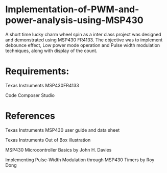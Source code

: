 # Implementation-of-PWM-and-power-analysis-using-MSP430

A short time lucky charm wheel spin as a inter class project was designed and demonstrated using MSP430 FR4133. The objective was to implement debounce effect, Low power mode operation and Pulse width modulation techniques, along with display of the count.

# Requirements:

Texas Instruments MSP430FR4133

Code Composer Studio

# References

Texas Instruments MSP430 user guide and data sheet

Texas Instruments Out of Box illustration

MSP430 Microcontroller Basics by John H. Davies

Implementing Pulse-Width Modulation through MSP430 Timers by Roy Dong

